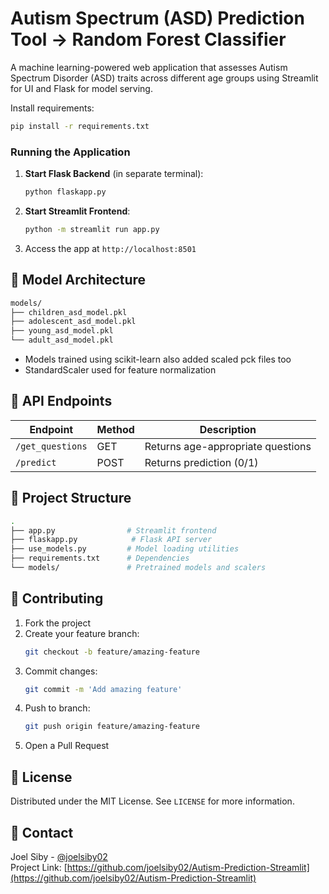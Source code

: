 # Autism Spectrum (ASD) Prediction Tool -> Random Forest Classifier
  

A machine learning-powered web application that assesses Autism Spectrum Disorder (ASD) traits across different age groups using Streamlit for UI and Flask for model serving.

  
  Install requirements:
   ```bash
   pip install -r requirements.txt
   ```

### Running the Application
1. **Start Flask Backend** (in separate terminal):
   ```bash
   python flaskapp.py
   ```

2. **Start Streamlit Frontend**:
   ```bash
   python -m streamlit run app.py
   ```

3. Access the app at `http://localhost:8501`

## 🧠 Model Architecture
```bash
models/
├── children_asd_model.pkl
├── adolescent_asd_model.pkl
├── young_asd_model.pkl
└── adult_asd_model.pkl
```
- Models trained using scikit-learn also added scaled pck files too
- StandardScaler used for feature normalization

## 📡 API Endpoints
| Endpoint | Method | Description |
|----------|--------|-------------|
| `/get_questions` | GET | Returns age-appropriate questions |
| `/predict` | POST | Returns prediction (0/1) |

## 🧩 Project Structure
```bash
.
├── app.py                # Streamlit frontend
├── flaskapp.py            # Flask API server
├── use_models.py         # Model loading utilities
├── requirements.txt      # Dependencies
└── models/               # Pretrained models and scalers
```

## 🤝 Contributing
1. Fork the project
2. Create your feature branch:
   ```bash
   git checkout -b feature/amazing-feature
   ```
3. Commit changes:
   ```bash
   git commit -m 'Add amazing feature'
   ```
4. Push to branch:
   ```bash
   git push origin feature/amazing-feature
   ```
5. Open a Pull Request

## 📜 License
Distributed under the MIT License. See `LICENSE` for more information.

## 📧 Contact
Joel Siby - [@joelsiby02](https://github.com/joelsiby02)  
Project Link: [https://github.com/joelsiby02/Autism-Prediction-Streamlit](https://github.com/joelsiby02/Autism-Prediction-Streamlit)

